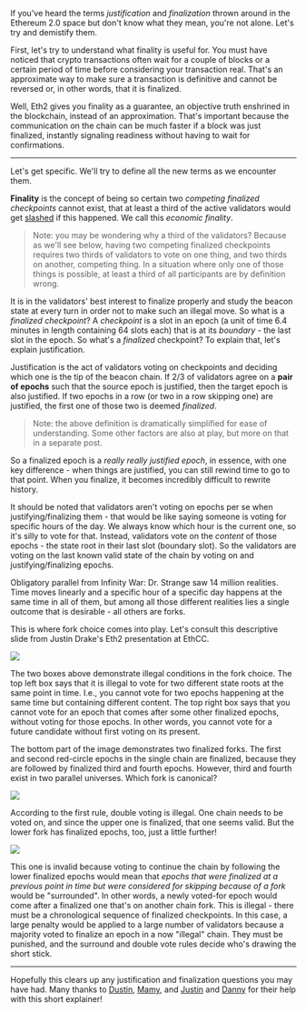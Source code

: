 If you've heard the terms _justification_ and _finalization_ thrown around in the Ethereum 2.0 space but don't know what they mean, you're not alone. Let's try and demistify them.

First, let's try to understand what finality is useful for. You must have noticed that crypto transactions often wait for a couple of blocks or a certain period of time before considering your transaction real. That's an approximate way to make sure a transaction is definitive and cannot be reversed or, in other words, that it is finalized.

Well, Eth2 gives you finality as a guarantee, an objective truth enshrined in the blockchain, instead of an approximation. That's important because the communication on the chain can be much faster if a block was just finalized, instantly signaling readiness without having to wait for confirmations.

---

Let's get specific. We'll try to define all the new terms as we encounter them.

**Finality** is the concept of being so certain two _competing finalized checkpoints_ cannot exist, that at least a third of the active validators would get [slashed](https://twitter.com/drakefjustin/status/1150854927310303233) if this happened. We call this _economic finality_.

> Note: you may be wondering why a third of the validators? Because as we'll see below, having two competing finalized checkpoints requires two thirds of validators to vote on one thing, and two thirds on another, competing thing. In a situation where only one of those things is possible, at least a third of all participants are by definition wrong.

It is in the validators' best interest to finalize properly and study the beacon state at every turn in order not to make such an illegal move. So what is a _finalized checkpoint_? A _checkpoint_ is a slot in an epoch (a unit of time 6.4 minutes in length containing 64 slots each) that is at its _boundary_ - the last slot in the epoch. So what's a _finalized_ checkpoint? To explain that, let's explain justification.

Justification is the act of validators voting on checkpoints and deciding which one is the tip of the beacon chain. If 2/3 of validators agree on a **pair of epochs** such that the source epoch is justified, then the target epoch is also justified. If two epochs in a row (or two in a row skipping one) are justified, the first one of those two is deemed _finalized_.

> Note: the above definition is dramatically simplified for ease of understanding. Some other factors are also at play, but more on that in a separate post.

So a finalized epoch is a _really really justified epoch_, in essence, with one key difference - when things are justified, you can still rewind time to go to that point. When you finalize, it becomes incredibly difficult to rewrite history.

It should be noted that validators aren't voting on epochs per se when justifying/finalizing them - that would be like saying someone is voting for specific hours of the day. We always know which hour is the current one, so it's silly to vote for that. Instead, validators vote on the _content_ of those epochs - the state root in their last slot (boundary slot). So the validators are voting on the last known valid state of the chain by voting on and justifying/finalizing epochs.

Obligatory parallel from Infinity War: Dr. Strange saw 14 million realities. Time moves linearly and a specific hour of a specific day happens at the same time in all of them, but among all those different realities lies a single outcome that is desirable - all others are forks.

This is where fork choice comes into play. Let's consult this descriptive slide from Justin Drake's Eth2 presentation at EthCC.

![](https://our.status.im/content/images/2019/07/01.png)

The two boxes above demonstrate illegal conditions in the fork choice. The top left box says that it is illegal to vote for two different state roots at the same point in time. I.e., you cannot vote for two epochs happening at the same time but containing different content. The top right box says that you cannot vote for an epoch that comes after some other finalized epochs, without voting for those epochs. In other words, you cannot vote for a future candidate without first voting on its present.

The bottom part of the image demonstrates two finalized forks. The first and second red-circle epochs in the single chain are finalized, because they are followed by finalized third and fourth epochs. However, third and fourth exist in two parallel universes. Which fork is canonical?

![](https://our.status.im/content/images/2019/07/02.png)

According to the first rule, double voting is illegal. One chain needs to be voted on, and since the upper one is finalized, that one seems valid. But the lower fork has finalized epochs, too, just a little further!

![](https://our.status.im/content/images/2019/07/03.png)

This one is invalid because voting to continue the chain by following the lower finalized epochs would mean that _epochs that were finalized at a previous point in time but were considered for skipping because of a fork_ would be "surrounded". In other words, a newly voted-for epoch would come after a finalized one that's on another chain fork. This is illegal - there must be a chronological sequence of finalized checkpoints. In this case, a large penalty would be applied to a large number of validators because a majority voted to finalize an epoch in a now "illegal" chain. They must be punished, and the surround and double vote rules decide who's drawing the short stick.

---

Hopefully this clears up any justification and finalization questions you may have had. Many thanks to [Dustin](https://github.com/tersec), [Mamy](https://github.com/mratsim), and [Justin](https://twitter.com/drakefjustin) and [Danny](https://twitter.com/dannyryan) for their help with this short explainer!
